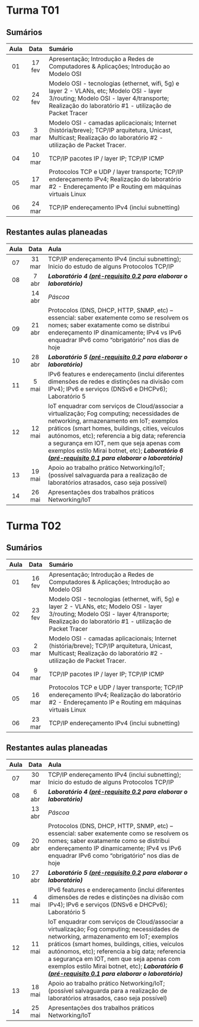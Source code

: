 
# Turma T01

## Sumários
| Aula | Data | Sumário |
| :-----------: | :-----------: | :---------- |
| 01 | 17 fev | Apresentação; Introdução a Redes de Computadores & Aplicações; Introdução ao Modelo OSI  |
| 02 | 24 fev | Modelo OSI - tecnologias (ethernet, wifi, 5g)  e layer 2 - VLANs, etc;	Modelo OSI - layer 3/routing; Modelo OSI - layer 4/transporte; Realização do laboratório #1 - utilização de Packet Tracer |
| 03 | 3 mar | Modelo OSI - camadas aplicacionais; Internet (história/breve); TCP/IP arquitetura, Unicast, Multicast; Realização do laboratório #2 - utilização de Packet Tracer.|
| 04 | 10 mar | TCP/IP pacotes IP / layer IP; TCP/IP ICMP |
| 05 | 17 mar | Protocolos TCP e UDP / layer transporte; TCP/IP endereçamento IPv4;  Realização do laboratório #2 - Endereçamento IP e Routing em máquinas virtuais Linux |
| 06 | 24 mar | TCP/IP endereçamento IPv4 (inclui subnetting)|

## Restantes aulas planeadas
| Aula | Data | Aula |
| :-----------: | :-----------: | :---------- |
| 07 | 31 mar | TCP/IP endereçamento IPv4 (inclui subnetting); Inicio do estudo de alguns Protocolos TCP/IP |
| 08 | 7 abr | ***Laboratório 4 ([pré-requisito 0.2](https://github.com/pmrosa-classes/ComputerNetworksEI/blob/main/AulasLabsPraticos/AulasLabsPraticos.md#02-instalação-de-máquinas-virtuais-em-equipamentos-dos-alunos-labs-24-e-5) para elaborar o laboratório)*** |
|   | 14 abr | *Páscoa*|
| 09 | 21 abr | Protocolos (DNS, DHCP, HTTP, SNMP, etc) – essencial: saber exatemente como se resolvem os nomes; saber exatamente como se distribui endereçamento IP dinamicamente; IPv4 vs IPv6 enquadrar IPv6 como “obrigatório” nos dias de hoje|
| 10 | 28 abr | ***Laboratório 5 ([pré-requisito 0.2](https://github.com/pmrosa-classes/ComputerNetworksEI/blob/main/AulasLabsPraticos/AulasLabsPraticos.md#02-instalação-de-máquinas-virtuais-em-equipamentos-dos-alunos-labs-24-e-5) para elaborar o laboratório)***|
| 11 | 5 mai | IPv6 features e endereçamento (inclui diferentes dimensões de redes e distinções na divisão com IPv4); IPv6 e serviços (DNSv6 e DHCPv6); Laboratório 5|
| 12 | 12 mai | IoT enquadrar com serviços de Cloud/associar a virtualização; Fog computing; necessidades de networking, armazenamento em IoT; exemplos práticos (smart homes, buildings, cities, veículos autónomos, etc); referencia a big data; referencia a segurança em IOT, nem que seja apenas com exemplos estilo Mirai botnet, etc); ***Laboratório 6 ([pré-requisito 0.1](https://github.com/pmrosa-classes/ComputerNetworksEI/blob/main/AulasLabsPraticos/AulasLabsPraticos.md#01-instalação-do-cisco-packet-tracer-labs-13-e-6) para elaborar o laboratório)***|
| 13 | 19 mai | Apoio ao trabalho prático Networking/IoT; (possível salvaguarda para a realização de laboratórios atrasados, caso seja possível)|
| 14 | 26 mai | Apresentações dos trabalhos práticos Networking/IoT|

# Turma T02

## Sumários
| Aula | Data | Sumário |
| :-----------: | :-----------: | :---------- |
| 01 | 16 fev | Apresentação; Introdução a Redes de Computadores & Aplicações; Introdução ao Modelo OSI  |
| 02 | 23 fev | Modelo OSI - tecnologias (ethernet, wifi, 5g)  e layer 2 - VLANs, etc;	Modelo OSI - layer 3/routing; Modelo OSI - layer 4/transporte; Realização do laboratório #1 - utilização de Packet Tracer |
| 03 | 2 mar | Modelo OSI - camadas aplicacionais; Internet (história/breve); TCP/IP arquitetura, Unicast, Multicast; Realização do laboratório #2 - utilização de Packet Tracer.|
| 04 | 9 mar | TCP/IP pacotes IP / layer IP; TCP/IP ICMP |
| 05 | 16 mar | Protocolos TCP e UDP / layer transporte; TCP/IP endereçamento IPv4;  Realização do laboratório #2 - Endereçamento IP e Routing em máquinas virtuais Linux |
| 06 | 23 mar | TCP/IP endereçamento IPv4 (inclui subnetting)|

## Restantes aulas planeadas
| Aula | Data | Aula |
| :-----------: | :-----------: | :---------- |
| 07 | 30 mar | TCP/IP endereçamento IPv4 (inclui subnetting); Inicio do estudo de alguns Protocolos TCP/IP |
| 08 | 6 abr | ***Laboratório 4 ([pré-requisito 0.2](https://github.com/pmrosa-classes/ComputerNetworksEI/blob/main/AulasLabsPraticos/AulasLabsPraticos.md#02-instalação-de-máquinas-virtuais-em-equipamentos-dos-alunos-labs-24-e-5) para elaborar o laboratório)*** |
|   | 13 abr | *Páscoa*|
| 09 | 20 abr | Protocolos (DNS, DHCP, HTTP, SNMP, etc) – essencial: saber exatemente como se resolvem os nomes; saber exatamente como se distribui endereçamento IP dinamicamente; IPv4 vs IPv6 enquadrar IPv6 como “obrigatório” nos dias de hoje|
| 10 | 27 abr | ***Laboratório 5 ([pré-requisito 0.2](https://github.com/pmrosa-classes/ComputerNetworksEI/blob/main/AulasLabsPraticos/AulasLabsPraticos.md#02-instalação-de-máquinas-virtuais-em-equipamentos-dos-alunos-labs-24-e-5) para elaborar o laboratório)***|
| 11 | 4 mai | IPv6 features e endereçamento (inclui diferentes dimensões de redes e distinções na divisão com IPv4); IPv6 e serviços (DNSv6 e DHCPv6); Laboratório 5|
| 12 | 11 mai | IoT enquadrar com serviços de Cloud/associar a virtualização; Fog computing; necessidades de networking, armazenamento em IoT; exemplos práticos (smart homes, buildings, cities, veículos autónomos, etc); referencia a big data; referencia a segurança em IOT, nem que seja apenas com exemplos estilo Mirai botnet, etc); ***Laboratório 6 ([pré-requisito 0.1](https://github.com/pmrosa-classes/ComputerNetworksEI/blob/main/AulasLabsPraticos/AulasLabsPraticos.md#01-instalação-do-cisco-packet-tracer-labs-13-e-6) para elaborar o laboratório)***|
| 13 | 18 mai | Apoio ao trabalho prático Networking/IoT; (possível salvaguarda para a realização de laboratórios atrasados, caso seja possível)|
| 14 | 25 mai | Apresentações dos trabalhos práticos Networking/IoT|
